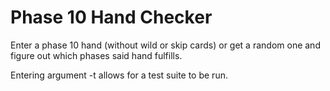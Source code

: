 # Phase 10 Hand Checker
Enter a phase 10 hand (without wild or skip cards) or get a random one and figure out which phases said hand fulfills.

Entering argument -t allows for a test suite to be run.
